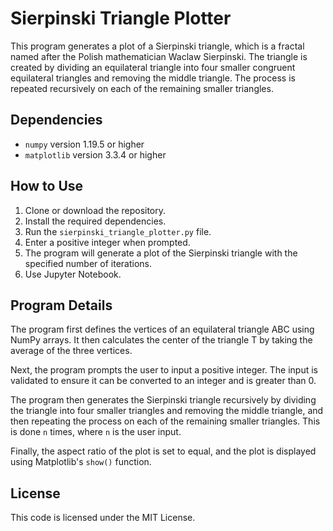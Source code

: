 # Sierpinski Triangle Plotter

This program generates a plot of a Sierpinski triangle, which is a fractal named after the Polish mathematician Waclaw Sierpinski. The triangle is created by dividing an equilateral triangle into four smaller congruent equilateral triangles and removing the middle triangle. The process is repeated recursively on each of the remaining smaller triangles.

## Dependencies
- `numpy` version 1.19.5 or higher
- `matplotlib` version 3.3.4 or higher

## How to Use
1. Clone or download the repository.
2. Install the required dependencies.
3. Run the `sierpinski_triangle_plotter.py` file.
4. Enter a positive integer when prompted.
5. The program will generate a plot of the Sierpinski triangle with the specified number of iterations.
6. Use Jupyter Notebook.

## Program Details
The program first defines the vertices of an equilateral triangle ABC using NumPy arrays. It then calculates the center of the triangle T by taking the average of the three vertices.

Next, the program prompts the user to input a positive integer. The input is validated to ensure it can be converted to an integer and is greater than 0.

The program then generates the Sierpinski triangle recursively by dividing the triangle into four smaller triangles and removing the middle triangle, and then repeating the process on each of the remaining smaller triangles. This is done `n` times, where `n` is the user input.

Finally, the aspect ratio of the plot is set to equal, and the plot is displayed using Matplotlib's `show()` function.

## License
This code is licensed under the MIT License.
